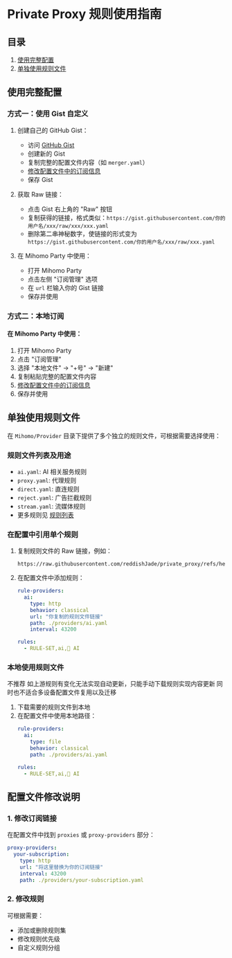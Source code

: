 # Private Proxy 规则使用指南

## 目录
1. [使用完整配置](#使用完整配置)
2. [单独使用规则文件](#单独使用规则文件)

## 使用完整配置

### 方式一：使用 Gist 自定义

1. 创建自己的 GitHub Gist：
   - 访问 [GitHub Gist](https://gist.github.com/)
   - 创建新的 Gist
   - 复制完整的配置文件内容（如 `merger.yaml`）
   - [修改配置文件中的订阅信息](#1-修改订阅链接)
   - 保存 Gist

2. 获取 Raw 链接：
   - 点击 Gist 右上角的 "Raw" 按钮
   - 复制获得的链接，格式类似：`https://gist.githubusercontent.com/你的用户名/xxx/raw/xxx/xxx.yaml`
   - 删除第二串神秘数字，使链接的形式变为 `https://gist.githubusercontent.com/你的用户名/xxx/raw/xxx.yaml`

3. 在 Mihomo Party 中使用：
   - 打开 Mihomo Party
   - 点击左侧 "订阅管理" 选项
   - 在 `url` 栏输入你的 Gist 链接
   - 保存并使用

### 方式二：本地订阅

#### 在 Mihomo Party 中使用：

1. 打开 Mihomo Party
2. 点击 "订阅管理"
3. 选择 "本地文件" -> "+号" -> "新建"
4. 复制粘贴完整的配置文件内容
5. [修改配置文件中的订阅信息](#1-修改订阅链接)
6. 保存并使用

## 单独使用规则文件

在 `Mihomo/Provider` 目录下提供了多个独立的规则文件，可根据需要选择使用：

### 规则文件列表及用途

- `ai.yaml`: AI 相关服务规则
- `proxy.yaml`: 代理规则
- `direct.yaml`: 直连规则
- `reject.yaml`: 广告拦截规则
- `stream.yaml`: 流媒体规则
- 更多规则见 [规则列表](https://github.com/reddishJade/private_proxy#规则列表)

### 在配置中引用单个规则

1. 复制规则文件的 Raw 链接，例如：
   ```
   https://raw.githubusercontent.com/reddishJade/private_proxy/refs/heads/main/Mihomo/Provider/ai.yaml
   ```

2. 在配置文件中添加规则：
   ```yaml
   rule-providers:
     ai:
       type: http
       behavior: classical
       url: "你复制的规则文件链接"
       path: ./providers/ai.yaml
       interval: 43200

   rules:
     - RULE-SET,ai,🤖 AI
   ```

### 本地使用规则文件

不推荐
如上游规则有变化无法实现自动更新，只能手动下载规则实现内容更新
同时也不适合多设备配置文件复用以及迁移

1. 下载需要的规则文件到本地
2. 在配置文件中使用本地路径：
   ```yaml
   rule-providers:
     ai:
       type: file
       behavior: classical
       path: ./providers/ai.yaml

   rules:
     - RULE-SET,ai,🤖 AI
   ```

## 配置文件修改说明

### 1. 修改订阅链接

在配置文件中找到 `proxies` 或 `proxy-providers` 部分：
```yaml
proxy-providers:
  your-subscription:
    type: http
    url: "将这里替换为你的订阅链接"
    interval: 43200
    path: ./providers/your-subscription.yaml
```

### 2. 修改规则

可根据需要：
- 添加或删除规则集
- 修改规则优先级
- 自定义规则分组
